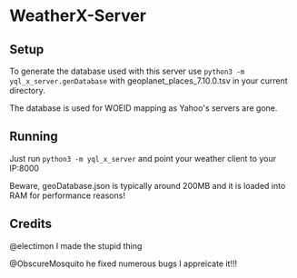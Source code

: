 # WeatherX-Server
## Setup
To generate the database used with this server use ```python3 -m yql_x_server.genDatabase``` with geoplanet_places_7.10.0.tsv in your current directory.

The database is used for WOEID mapping as Yahoo's servers are gone.

## Running
Just run ```python3 -m yql_x_server``` and point your weather client to your IP:8000

Beware, geoDatabase.json is typically around 200MB and it is loaded into RAM for performance reasons!

## Credits
@electimon I made the stupid thing

@ObscureMosquito he fixed numerous bugs I appreicate it!!!
